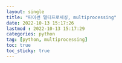 ```yaml
---
layout: single
title: "파이썬 멀티프로세싱, multiprocessing"
date: 2022-10-13 15:17:26
lastmod : 2022-10-13 15:17:29
categories: python
tag: [python, multiprocessing]
toc: true
toc_sticky: true
---
```

